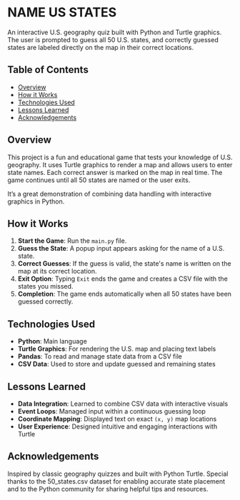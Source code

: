 # NAME US STATES

An interactive U.S. geography quiz built with Python and Turtle graphics. The user is prompted to guess all 50 U.S. states, and correctly guessed states are labeled directly on the map in their correct locations.

## Table of Contents

- [Overview](#overview)
- [How it Works](#how-it-works)
- [Technologies Used](#technologies-used)
- [Lessons Learned](#lessons-learned)
- [Acknowledgements](#acknowledgements)

## Overview

This project is a fun and educational game that tests your knowledge of U.S. geography. It uses Turtle graphics to render a map and allows users to enter state names. Each correct answer is marked on the map in real time. The game continues until all 50 states are named or the user exits.

It’s a great demonstration of combining data handling with interactive graphics in Python.

## How it Works

1. **Start the Game**: Run the `main.py` file.
2. **Guess the State**: A popup input appears asking for the name of a U.S. state.
3. **Correct Guesses**: If the guess is valid, the state's name is written on the map at its correct location.
4. **Exit Option**: Typing `Exit` ends the game and creates a CSV file with the states you missed.
5. **Completion**: The game ends automatically when all 50 states have been guessed correctly.

## Technologies Used

- **Python**: Main language
- **Turtle Graphics**: For rendering the U.S. map and placing text labels
- **Pandas**: To read and manage state data from a CSV file
- **CSV Data**: Used to store and update guessed and remaining states

## Lessons Learned

- **Data Integration**: Learned to combine CSV data with interactive visuals
- **Event Loops**: Managed input within a continuous guessing loop
- **Coordinate Mapping**: Displayed text on exact `(x, y)` map locations
- **User Experience**: Designed intuitive and engaging interactions with Turtle

## Acknowledgements

Inspired by classic geography quizzes and built with Python Turtle. Special thanks to the 50_states.csv dataset for enabling accurate state placement and to the Python community for sharing helpful tips and resources.
